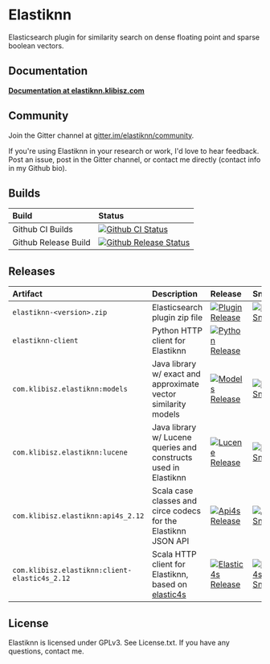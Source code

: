 # Elastiknn 

Elasticsearch plugin for similarity search on dense floating point and sparse boolean vectors.

## Documentation

**[Documentation at elastiknn.klibisz.com](http://elastiknn.klibisz.com)**

## Community

Join the Gitter channel at [gitter.im/elastiknn/community](https://gitter.im/elastiknn/community).

If you're using Elastiknn in your research or work, I'd love to hear feedback.
Post an issue, post in the Gitter channel, or contact me directly (contact info in my Github bio).

## Builds

|Build|Status|
|:--|:--|
|Github CI Builds       |[![Github CI Status][Badge-Github-CI]][Link-Github-CI]               |
|Github Release Build   |[![Github Release Status][Badge-Github-Release]][Link-Github-Release]|

## Releases

|Artifact|Description|Release|Snapshot|
|:--|:--|:--|:--|
|`elastiknn-<version>.zip`                      |Elasticsearch plugin zip file                                                                | [![Plugin Release][Badge-Plugin-Release]][Link-Plugin-Release]          | [![Plugin Snapshot][Badge-Plugin-Snapshot]][Link-Plugin-Snapshot]            |
|`elastiknn-client`                             |Python HTTP client for Elastiknn                                                             | [![Python Release][Badge-Python-Release]][Link-Python-Release]          |                                                                              |
|`com.klibisz.elastiknn:models`                 |Java library w/ exact and approximate vector similarity models                               | [![Models Release][Badge-Models-Release]][Link-Sonatype-Releases]       | [![Models Snapshot][Badge-Models-Snapshot]][Link-Sonatype-Snapshots]         |
|`com.klibisz.elastiknn:lucene`                 |Java library w/ Lucene queries and constructs used in Elastiknn                              | [![Lucene Release][Badge-Lucene-Release]][Link-Sonatype-Releases]       | [![Lucene Snapshot][Badge-Lucene-Snapshot]][Link-Sonatype-Snapshots]         |
|`com.klibisz.elastiknn:api4s_2.12`             |Scala case classes and circe codecs for the Elastiknn JSON API     						  | [![Api4s Release][Badge-Api4s-Release]][Link-Sonatype-Releases]        	| [![Api4s Snapshot][Badge-Api4s-Snapshot]][Link-Sonatype-Snapshots]           |
|`com.klibisz.elastiknn:client-elastic4s_2.12`  |Scala HTTP client for Elastiknn, based on [elastic4s](https://github.com/sksamuel/elastic4s) | [![Elastic4s Release][Badge-Elastic4s-Release]][Link-Sonatype-Releases] | [![Elastic4s Snapshot][Badge-Elastic4s-Snapshot]][Link-Sonatype-Snapshots]   |

<!-- Links -->

[Link-Github-CI]: https://github.com/alexklibisz/elastiknn/actions?query=workflow%3ACI
[Badge-Github-CI]: https://img.shields.io/github/workflow/status/alexklibisz/elastiknn/CI?style=for-the-badge "Github CI Workflow"

[Link-Github-Release]: https://github.com/alexklibisz/elastiknn/actions?query=workflow%3ARelease
[Badge-Github-Release]: https://img.shields.io/github/workflow/status/alexklibisz/elastiknn/Release?style=for-the-badge "Github Release Workflow"

[Link-Plugin-Release]: https://github.com/alexklibisz/elastiknn/releases/latest
[Badge-Plugin-Release]: https://img.shields.io/github/v/release/alexklibisz/elastiknn?style=flat-square "Plugin Release"
[Link-Plugin-Snapshot]: https://github.com/alexklibisz/elastiknn/releases
[Badge-Plugin-Snapshot]: https://img.shields.io/github/v/release/alexklibisz/elastiknn?include_prereleases&style=flat-square "Plugin Snapshot"

[Link-Python-Release]: https://pypi.org/project/elastiknn-client/
[Badge-Python-Release]: https://img.shields.io/pypi/v/elastiknn-client?style=flat-square "Python Release"

[Link-Sonatype-Releases]: https://search.maven.org/search?q=g:com.klibisz.elastiknn
[Link-Sonatype-Snapshots]: https://oss.sonatype.org/#nexus-search;quick~com.klibisz.elastiknn

[Badge-Models-Release]: https://img.shields.io/nexus/r/com.klibisz.elastiknn/models?server=http%3A%2F%2Foss.sonatype.org&style=flat-square "models release"
[Badge-Models-Snapshot]: https://img.shields.io/nexus/s/com.klibisz.elastiknn/models?server=http%3A%2F%2Foss.sonatype.org&style=flat-square "models snapshot"

[Badge-Lucene-Release]: https://img.shields.io/nexus/r/com.klibisz.elastiknn/lucene?server=http%3A%2F%2Foss.sonatype.org&style=flat-square "lucene release"
[Badge-Lucene-Snapshot]: https://img.shields.io/nexus/s/com.klibisz.elastiknn/lucene?server=http%3A%2F%2Foss.sonatype.org&style=flat-square "lucene snapshot"

[Badge-Api4s-Release]: https://img.shields.io/nexus/r/com.klibisz.elastiknn/api4s_2.12?server=http%3A%2F%2Foss.sonatype.org&style=flat-square "api4s_2.12 release"
[Badge-Api4s-Snapshot]: https://img.shields.io/nexus/s/com.klibisz.elastiknn/api4s_2.12?server=http%3A%2F%2Foss.sonatype.org&style=flat-square "api4s_2.12 snapshot"

[Badge-Elastic4s-Release]: https://img.shields.io/nexus/r/com.klibisz.elastiknn/client-elastic4s_2.12?server=http%3A%2F%2Foss.sonatype.org&style=flat-square "client-elastic4s_2.12 release"
[Badge-Elastic4s-Snapshot]: https://img.shields.io/nexus/s/com.klibisz.elastiknn/client-elastic4s_2.12?server=http%3A%2F%2Foss.sonatype.org&style=flat-square "client-elastic4s_2.12 snapshot"

## License

Elastiknn is licensed under GPLv3. See License.txt. If you have any questions, contact me.
